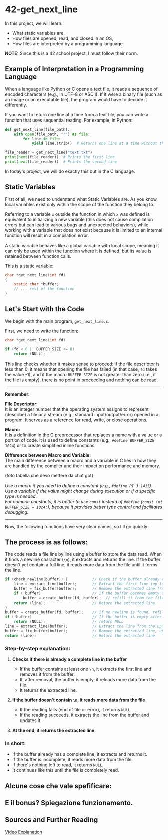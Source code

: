 # 42-get_next_line

In this project, we will learn:

- What static variables are,  
- How files are opened, read, and closed in an OS,  
- How files are interpreted by a programming language.  

**NOTE:** Since this is a 42 school project, I must follow their norm.  

## Example of Interpretation in a Programming Language  

When a language like Python or C opens a text file, it reads a sequence of encoded characters (e.g., in UTF-8 or ASCII). If it were a binary file (such as an image or an executable file), the program would have to decode it differently.  

If you want to return one line at a time from a text file, you can write a function that uses sequential reading. For example, in Python:  

```python
def get_next_line(file_path): 
    with open(file_path, "r") as file: 
        for line in file: 
            yield line.strip()  # Returns one line at a time without the newline character 

file_reader = get_next_line("text.txt") 
print(next(file_reader))  # Prints the first line  
print(next(file_reader))  # Prints the second line  
```

In today's project, we will do exactly this but in the C language.  

## Static Variables  

First of all, we need to understand what Static Variables are. As you know, local variables exist only within the scope of the function they belong to.  

Referring to a variable `x` outside the function in which `x` was defined is equivalent to initializing a new variable (this does not cause compilation errors but can lead to various bugs and unexpected behaviors), while working with a variable that does not exist because it is limited to an internal function will result in a compilation error.  

A static variable behaves like a global variable with local scope, meaning it can only be used within the function where it is defined, but its value is retained between function calls.  

This is a static variable:  

```c
char *get_next_line(int fd)
{
    static char *buffer;
    // ... rest of the function
}
```

## Let's Start with the Code  

We begin with the main program, `get_next_line.c`.  

First, we need to write the function:  

```c
char *get_next_line(int fd)
```

```c
if (fd < 0 || BUFFER_SIZE <= 0)
    return (NULL);
```
This line checks whether it makes sense to proceed: if the file descriptor is less than 0, it means that opening the file has failed (in that case, `fd` takes the value -1), and if the macro `BUFFER_SIZE` is not greater than zero (i.e., if the file is empty), there is no point in proceeding and nothing can be read.  

---  

**Remember:**  

**File Descriptor:**  
It is an integer number that the operating system assigns to represent (describe) a file or a stream (e.g., standard input/output/error) opened in a program. It serves as a reference for read, write, or close operations.  

**Macro:**  
It is a definition in the C preprocessor that replaces a name with a value or a portion of code. It is used to define constants (e.g., `#define BUFFER_SIZE 1024`) or to create simplified inline functions.  

**Difference between Macro and Variable:**  
The main difference between a macro and a variable in C lies in how they are handled by the compiler and their impact on performance and memory.  

(foto tabella che devo mettere da chat gpt)

*Use a macro if you need to define a constant (e.g., `#define PI 3.1415`).*  
*Use a variable if the value might change during execution or if a specific type is needed.*  
*For numeric constants, it is better to use `const` instead of `#define` (`const int BUFFER_SIZE = 1024;`), because it provides better type control and facilitates debugging.*  

---  

Now, the following functions have very clear names, so I'll go quickly:

## The process is as follows:

The code reads a file line by line using a buffer to store the data read. When it finds a newline character (`\n`), it extracts and returns the line. If the buffer doesn't yet contain a full line, it reads more data from the file until it forms the line.

```c
if (check_newline(buffer)) {           // Check if the buffer already contains a newline character
    line = extract_line(buffer);       // Extract the first line (up to and including the newline)
    buffer = fix_buffer(buffer);       // Remove the extracted line from the buffer, leaving the remaining content
    if (!buffer)                       // If the buffer becomes empty after removal,
        buffer = create_buffer(fd, buffer);  // refill it from the file descriptor
    return (line);                     // Return the extracted line
}
buffer = create_buffer(fd, buffer);    // If no newline is found, refill the buffer with data from the file descriptor
if (!buffer)                           // If the buffer is empty after refilling (EOF or error),
    return (NULL);                     // return NULL
line = extract_line(buffer);           // Extract the line from the updated buffer
buffer = fix_buffer(buffer);           // Remove the extracted line, updating the buffer with any remaining data
return (line);                         // Return the extracted line

```

### Step-by-step explanation:

1. **Checks if there is already a complete line in the buffer**  
   - If the buffer contains at least one `\n`, it extracts the first line and removes it from the buffer.  
   - If, after removal, the buffer is empty, it reloads more data from the file.  
   - It returns the extracted line.

2. **If the buffer doesn't contain `\n`, it reads more data from the file**  
   - If the reading fails (end of file or error), it returns `NULL`.  
   - If the reading succeeds, it extracts the line from the buffer and updates it.

3. **At the end, it returns the extracted line.**

### In short:
- If the buffer already has a complete line, it extracts and returns it.  
- If the buffer is incomplete, it reads more data from the file.  
- If there's nothing left to read, it returns `NULL`.  
- It continues like this until the file is completely read.


## Alcune cose che vale spefificare:





## E il bonus? Spiegazione funzionamento.




## Sources and Further Reading  

[Video Explanation](https://www.youtube.com/watch?v=8E9siq7apUU)

